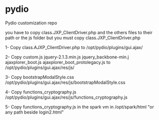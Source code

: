 # pydio
Pydio customization repo


you have to copy class.JXP_ClientDriver.php and the others files to their path or the js folder but you must copy class.JXP_ClientDriver.php

1- Copy class.AJXP_ClientDriver.php to /opt/pydio/plugins/gui.ajax/ 

2- Copy custom.js jquery-2.1.3.min.js jquery_backbone-min.j ajaxplorer_boot.js ajaxplorer_boot_protolegacy.js to /opt/pydio/plugins/gui.ajax/res/js/

3- Copy bootstrapModalStyle.css /opt/pydio/plugins/gui.ajax/res/js/bootstrapModalStyle.css

4- Copy functions_cryptography.js /opt/pydio/plugins/gui.ajax/res/js/functions_cryptography.js

5- Copy functions_cryptography.js in the spark vm in /opt/spark/html "or any path beside login2.html"

